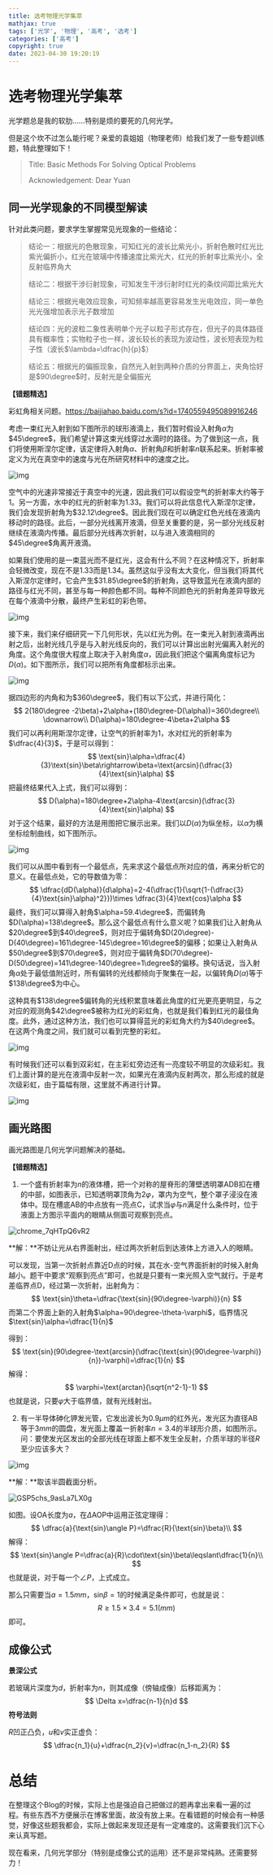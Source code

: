 ```yaml
---
title: 选考物理光学集萃
mathjax: true
tags: ['光学', '物理', '高考', '选考']
categories: ['高考']
copyright: true
date: 2023-04-30 19:20:19
---
```


# 选考物理光学集萃

光学题总是我的软肋......特别是烦的要死的几何光学。

但是这个坎不过怎么能行呢？亲爱的袁姐姐（物理老师）给我们发了一些专题训练题，特此整理如下！

> Title: Basic Methods For Solving Optical Problems
>
> Acknowledgement: Dear Yuan

<!-- More -->



## 同一光学现象的不同模型解读

针对此类问题，要求学生掌握常见光现象的一些结论：

> 结论一：根据光的色散现象，可知红光的波长比紫光小，折射色散时红光比紫光偏折小，红光在玻璃中传播速度比紫光大，红光的折射率比紫光小，全反射临界角大
>
> 结论二：根据干涉衍射现象，可知发生干涉衍射时红光的条纹间距比紫光大
>
> 结论三：根据光电效应现象，可知频率越高更容易发生光电效应，同一单色光光强增加表示光子数增加
>
> 结论四：光的波粒二象性表明单个光子以粒子形式存在，但光子的具体路径具有概率性；实物粒子也一样，波长较长的表现为波动性，波长短表现为粒子性（波长$\lambda=\dfrac{h}{p}$）
>
> 结论五：根据光的偏振现象，自然光入射到两种介质的分界面上，夹角恰好是$90\degree$时，反射光是全偏振光



**【错题精选】**

彩虹角相关问题。https://baijiahao.baidu.com/s?id=1740559495089916246

考虑一束红光入射到如下图所示的球形液滴上，我们暂时假设入射角$\alpha$为$45\degree$，我们希望计算这束光线穿过水滴时的路径。为了做到这一点，我们将使用斯涅尔定律，该定律将入射角$\alpha$、折射角$\beta$和折射率$n$联系起来。折射率被定义为光在真空中的速度与光在所研究材料中的速度之比。



![img](%E9%80%89%E8%80%83%E7%89%A9%E7%90%86%E5%85%89%E5%AD%A6%E9%9B%86%E8%90%83/a50f4bfbfbedab6454f77c3521886cc97b311e82.jpeg)



空气中的光速非常接近于真空中的光速，因此我们可以假设空气的折射率大约等于$1$。另一方面，水中的红光的折射率为$1.33$。我们可以将此信息代入斯涅尔定律，我们会发现折射角为$32.12\degree$。因此我们现在可以确定红色光线在液滴内移动时的路径。此后，一部分光线离开液滴，但至关重要的是，另一部分光线反射继续在液滴内传播。最后部分光线再次折射，以与进入液滴相同的$45\degree$角离开液滴。

如果我们使用的是一束蓝光而不是红光，这会有什么不同？在这种情况下，折射率会轻微改变，现在不是$1.33$而是$1.34$。虽然这似乎没有太大变化，但当我们将其代入斯涅尔定律时，它会产生$31.85\degree$的折射角，这导致蓝光在液滴内部的路径与红光不同，甚至与每一种颜色都不同。每种不同颜色光的折射角差异导致光在每个液滴中分散，最终产生彩虹的彩色带。

![img](%E9%80%89%E8%80%83%E7%89%A9%E7%90%86%E5%85%89%E5%AD%A6%E9%9B%86%E8%90%83/a71ea8d3fd1f413481cd2325eda156c0d0c85e3f.jpeg)

接下来，我们来仔细研究一下几何形状，先以红光为例。在一束光入射到液滴再出射之后，出射光线几乎是与入射光线反向的，我们可以计算出出射光偏离入射光的角度。这个角度很大程度上取决于入射角度$\alpha$，因此我们把这个偏离角度标记为$D(\alpha)$。如下图所示，我们可以把所有角度都标示出来。

![img](%E9%80%89%E8%80%83%E7%89%A9%E7%90%86%E5%85%89%E5%AD%A6%E9%9B%86%E8%90%83/f9198618367adab45ae654aa4a6a70168601e46a.jpeg)

据四边形的内角和为$360\degree$，我们有以下公式，并进行简化：
$$
2(180\degree -2\beta)+2\alpha+(180\degree-D(\alpha))=360\degree\\
\downarrow\\
D(\alpha)=180\degree-4\beta+2\alpha
$$
我们可以再利用斯涅尔定律，让空气的折射率为$1$，水对红光的折射率为$\dfrac{4}{3}$，于是可以得到：
$$
\text{sin}\alpha=\dfrac{4}{3}\text{sin}\beta\rightarrow\beta=\text{arcsin}(\dfrac{3}{4}\text{sin}\alpha)
$$
把最终结果代入上式，我们可以得到：
$$
D(\alpha)=180\degree+2\alpha-4\text{arcsin}(\dfrac{3}{4}\text{sin}\alpha)
$$
对于这个结果，最好的方法是用图把它展示出来。我们以$D(\alpha)$为纵坐标，以$\alpha$为横坐标绘制曲线，如下图所示。

![img](%E9%80%89%E8%80%83%E7%89%A9%E7%90%86%E5%85%89%E5%AD%A6%E9%9B%86%E8%90%83/d01373f082025aaf52f720613753686e014f1a98.jpeg)

我们可以从图中看到有一个最低点，先来求这个最低点所对应的值，再来分析它的意义。在最低点处，它的导数值为零：
$$
\dfrac{dD(\alpha)}{d\alpha}=2-4(\dfrac{1}{\sqrt{1-(\dfrac{3}{4}\text{sin}\alpha)^2}})\times \dfrac{3}{4}\text{cos}\alpha
$$
最终，我们可以算得入射角$\alpha=59.4\degree$，而偏转角$D(\alpha)=138\degree$。那么这个最低点有什么意义呢？如果我们让入射角从$20\degree$到$40\degree$，则对应于偏转角$D(20\degree)-D(40\degree)=161\degree-145\degree=16\degree$的偏移；如果让入射角从$50\degree$到$70\degree$，则对应于偏转角$D(70\degree)-D(50\degree)=141\degree-140\degree=1\degree$的偏移。换句话说，当入射角$\alpha$处于最低值附近时，所有偏转的光线都倾向于聚集在一起，以偏转角$D(\alpha)$等于$138\degree$为中心。

这种具有$138\degree$偏转角的光线积累意味着此角度的红光更亮更明显，与之对应的观测角$42\degree$被称为红光的彩虹角，也就是我们看到红光的最佳角度。此外，通过这种方法，我们也可以算得蓝光的彩虹角大约为$40\degree$。在这两个角度之间，我们就可以看到完整的彩虹。

![img](%E9%80%89%E8%80%83%E7%89%A9%E7%90%86%E5%85%89%E5%AD%A6%E9%9B%86%E8%90%83/5bafa40f4bfbfbede0aa18d6b24e343cadc31ff4.jpeg)

有时候我们还可以看到双彩虹，在主彩虹旁边还有一亮度较不明显的次级彩虹。我们上面计算的是光在液滴中反射一次，如果光在液滴内反射两次，那么形成的就是次级彩虹，由于篇幅有限，这里就不再进行计算。

![img](%E9%80%89%E8%80%83%E7%89%A9%E7%90%86%E5%85%89%E5%AD%A6%E9%9B%86%E8%90%83/4a36acaf2edda3cc6d1356d8c857fa0b233f9298.jpeg)



## 画光路图

画光路图是几何光学问题解决的基础。



**【错题精选】**

1. 一个盛有折射率为$n$的液体槽，把一个对称的屋脊形的薄壁透明罩$\text{ADB}$扣在槽的中部，如图表示，已知透明罩顶角为$2\varphi$，罩内为空气，整个罩子浸没在液体中。现在槽底$\text{AB}$的中点放有一亮点$\text{C}$，试求当$\varphi$与$n$满足什么条件时，位于液面上方图示平面内的眼睛从侧面可观察到亮点。

![chrome_7qHTpQ6vR2](%E9%80%89%E8%80%83%E7%89%A9%E7%90%86%E5%85%89%E5%AD%A6%E9%9B%86%E8%90%83/chrome_7qHTpQ6vR2.png)

**解：**不妨让光从右界面射出，经过两次折射后到达液体上方进入人的眼睛。

可以发现，当第一次折射点靠近$\text{D}$点的时候，其在水-空气界面折射的时候入射角越小。题干中要求“观察到亮点”即可，也就是只要有一束光照入空气就行。于是考差临界点$\text{D}$，经过第一次折射，出射角为：
$$
\text{sin}\theta=\dfrac{\text{sin}(90\degree-\varphi)}{n}
$$
而第二个界面上新的入射角$\alpha=90\degree-\theta-\varphi$，临界情况$\text{sin}\alpha=\dfrac{1}{n}$

得到：
$$
\text{sin}(90\degree-\text{arcsin}(\dfrac{\text{sin}(90\degree-\varphi)}{n})-\varphi)=\dfrac{1}{n}
$$
解得：
$$
\varphi=\text{arctan}(\sqrt{n^2-1}-1)
$$
也就是说，只要$\varphi$大于临界值，就有光线射出。

2. 有一半导体砷化钾发光管，它发出波长为$0.9\mu m$的红外光，发光区为直径$\text{AB}$等于$3mm$的圆盘，发光面上覆盖一折射率$n=3.4$的半球形介质，如图所示。问：要使发光区发出的全部光线在球面上都不发生全反射，介质半球的半径$R$至少应该多大？

![img](%E9%80%89%E8%80%83%E7%89%A9%E7%90%86%E5%85%89%E5%AD%A6%E9%9B%86%E8%90%83/c0bd4f7bc518b2975e0cb72483ba272a.jpg)

**解：**取该半圆截面分析。

![GSP5chs_9asLa7LX0g](%E9%80%89%E8%80%83%E7%89%A9%E7%90%86%E5%85%89%E5%AD%A6%E9%9B%86%E8%90%83/GSP5chs_9asLa7LX0g.png)

如图。设$\text{OA}$长度为$a$，在$\Delta\text{AOP}$中运用正弦定理得：
$$
\dfrac{a}{\text{sin}\angle P}=\dfrac{R}{\text{sin}\beta}\\
$$
解得：
$$
\text{sin}\angle P=\dfrac{a}{R}\cdot\text{sin}\beta\leqslant\dfrac{1}{n}\\
$$
也就是说，对于每一个$\angle P$，上式成立。

那么只需要当$a=1.5mm$，$\text{sin}\beta=1$的时候满足条件即可，也就是说：
$$
R\geqslant 1.5\times3.4=5.1(mm)
$$
即可。

## 成像公式

**景深公式**

若玻璃片深度为$d$，折射率为$n$，则其成像（傍轴成像）后移距离为：
$$
\Delta x=\dfrac{n-1}{n}d
$$
**符号法则**

$R$凹正凸负，$u$和$v$实正虚负：
$$
\dfrac{n_1}{u}+\dfrac{n_2}{v}=\dfrac{n_1-n_2}{R}
$$

# 总结

在整理这个Blog的时候，实际上也是强迫自己把做过的题再拿出来看一遍的过程。有些东西不方便展示在博客里面，故没有放上来。在看错题的时候会有一种感觉，好像这些题我都会，实际上做起来发现还是有一定难度的。这需要我们沉下心来认真写题。

现在看来，几何光学部分（特别是成像公式的运用）还不是非常纯熟。还需要努力！
